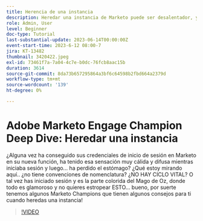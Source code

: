 ```yaml
---
title: Herencia de una instancia
description: Heredar una instancia de Marketo puede ser desalentador, ya sea un desastre caótico o una máquina bien engrasada. Únase a nuestros Campeones de Marketo, que comparten consejos esenciales y prácticas recomendadas para ayudarle a navegar y optimizar su nueva instancia, lo que garantiza una transición sin problemas y una administración eficaz.
role: Admin, User
level: Beginner
doc-type: Tutorial
last-substantial-update: 2023-06-14T00:00:00Z
event-start-time: 2023-6-12 08:00-7
jira: KT-13482
thumbnail: 3420422.jpeg
exl-id: 73461f7a-7a04-4c7e-b0dc-76fcb8aac15b
duration: 3614
source-git-commit: 8da73b657295864a3bf6c64598b2fbd664a2379d
workflow-type: tm+mt
source-wordcount: '139'
ht-degree: 0%

---
```


# Adobe Marketo Engage Champion Deep Dive: Heredar una instancia

¿Alguna vez ha conseguido sus credenciales de inicio de sesión en Marketo en su nueva función, ha tenido esa sensación muy cálida y difusa mientras iniciaba sesión y luego... ha perdido el estómago? ¿Qué estoy mirando aquí.. ¿no tiene convenciones de nomenclatura? ¿NO HAY CICLO VITAL? O tal vez has iniciado sesión y es la parte colorida del Mago de Oz, donde todo es glamoroso y no quieres estropear ESTO... bueno, por suerte tenemos algunos Marketo Champions que tienen algunos consejos para ti cuando heredas una instancia!

>[!VIDEO](https://video.tv.adobe.com/v/3420422/?learn=on)
